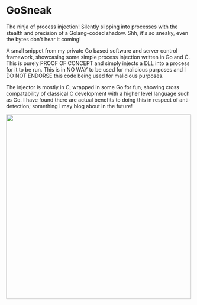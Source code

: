 # GoSneak

The ninja of process injection! Silently slipping into processes with the stealth and precision of a Golang-coded shadow. Shh, it's so sneaky, even the bytes don't hear it coming!

A small snippet from my private Go based software and server control framework, showcasing some simple process injection written in Go and C. This is purely PROOF OF CONCEPT and simply injects a DLL into a process for it to be run. This is in NO WAY to be used for malicious purposes and I DO NOT ENDORSE this code being used for malicious purposes. 

The injector is mostly in C, wrapped in some Go for fun, showing cross compatability of classical C development with a higher level language such as Go. I have found there are actual benefits to doing this in respect of anti-detection; something I may blog about in the future!

<img src="https://github.com/0xflux/GoSneak/assets/49762827/b1c1c6ce-e5e9-4b4c-ab72-1981648afb85" width=500 height=500 /> 
